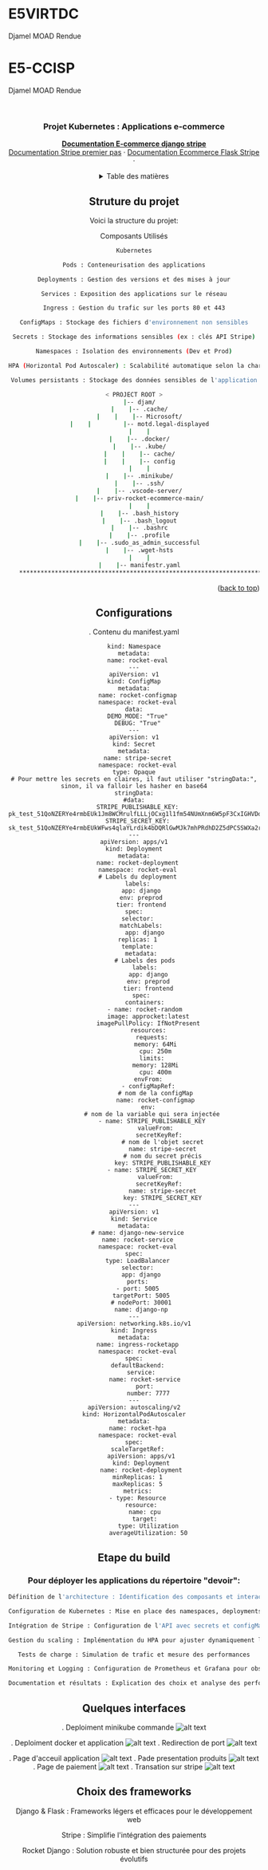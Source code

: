  # E5VIRTDC
Djamel MOAD Rendue 

# E5-CCISP
Djamel MOAD Rendue 



<!-- PROJECT LOGO --> <br /> <div align="center"> <h3 align="center">Projet Kubernetes : Applications e-commerce </h3> <p align="center"> 
<a href="https://github.com/app-generator/ecommerce-django-stripe"><strong>Documentation E-commerce django stripe</strong></a> <br /> 
<a href="https://docs.stripe.com/checkout/quickstart">Documentation Stripe premier pas</a> · 
<a href="https://github.com/app-generator/ecommerce-flask-stripe">Documentation Ecommerce Flask Stripe</a> · 


<!-- TABLE OF CONTENTS --> <details> <summary>Table des matières</summary> <ol> <li><a href="#structure-du-projet">Structure du projet</a></li> <li><a href="#configurations">Configurations</a></li><li><a href="#etape-du-build">Étape du build</a></li><li><a href="#quelques-interfaces">Quelques Interfaces</a></li> </ol> </details>



<!-- ABOUT THE PROJECT -->
## Struture du projet

Voici la structure du projet:

Composants Utilisés
``` bash
Kubernetes
```
``` bash
Pods : Conteneurisation des applications
```
``` bash
Deployments : Gestion des versions et des mises à jour
```
``` bash
Services : Exposition des applications sur le réseau
```
``` bash
Ingress : Gestion du trafic sur les ports 80 et 443
```
``` bash
ConfigMaps : Stockage des fichiers d'environnement non sensibles
```
``` bash
Secrets : Stockage des informations sensibles (ex : clés API Stripe)
```
``` bash
Namespaces : Isolation des environnements (Dev et Prod)
```
``` bash
HPA (Horizontal Pod Autoscaler) : Scalabilité automatique selon la charge
```
``` bash
Volumes persistants : Stockage des données sensibles de l'application
```

```bash
< PROJECT ROOT >
   |-- djam/
   |    |-- .cache/
   |    |    |-- Microsoft/
   |    |         |-- motd.legal-displayed
   |    |
   |    |-- .docker/
   |    |-- .kube/
   |    |    |-- cache/
   |    |    |-- config
   |    |
   |    |-- .minikube/
   |    |-- .ssh/
   |    |-- .vscode-server/
   |    |-- priv-rocket-ecommerce-main/
   |    |
   |    |-- .bash_history
   |    |-- .bash_logout
   |    |-- .bashrc
   |    |-- .profile
   |    |-- .sudo_as_admin_successful
   |    |-- .wget-hsts
   |    |
   |    |-- manifestr.yaml
   ************************************************************************
```

<p align="right">(<a href="#readme-top">back to top</a>)</p>

<!-- FILES CONFIGURATIONS -->
## Configurations

. Contenu du manifest.yaml

``` apiVersion: v1
kind: Namespace
metadata:
  name: rocket-eval
---
apiVersion: v1
kind: ConfigMap
metadata:
  name: rocket-configmap
  namespace: rocket-eval
data:
  DEMO_MODE: "True"
  DEBUG: "True"
---
apiVersion: v1
kind: Secret
metadata:
  name: stripe-secret
  namespace: rocket-eval
type: Opaque
# Pour mettre les secrets en claires, il faut utiliser "stringData:", sinon, il va falloir les hasher en base64
stringData:
#data:
  STRIPE_PUBLISHABLE_KEY: pk_test_51QoNZERYe4rmbEUk1Jm8WCMrulfLLLjOCxg1l1fm54NUmXnm6W5pF3CxIGHVDoWb6isC9grZ7RkUFWSrsZ0WUFl500sXiUqbVg
  STRIPE_SECRET_KEY: sk_test_51QoNZERYe4rmbEUkWFws4qlaYLrdik4bDQRlGwMJk7mhPRdhD2Z5dPCSSWXa2riKlKUnGH3HdIu0lG50i9JcLlCi00VyKsxHqA
---
apiVersion: apps/v1
kind: Deployment
metadata:
  name: rocket-deployment
  namespace: rocket-eval
  # Labels du deployment
  labels:
    app: django
    env: preprod
    tier: frontend
spec:
  selector:
    matchLabels:
      app: django
  replicas: 1
  template:
    metadata:
      # Labels des pods
      labels:
        app: django
        env: preprod
        tier: frontend
    spec:
      containers:
      - name: rocket-random
        image: approcket:latest
        imagePullPolicy: IfNotPresent
        resources:
          requests:
            memory: 64Mi
            cpu: 250m
          limits:
            memory: 128Mi
            cpu: 400m
        envFrom:
        - configMapRef:
            # nom de la configMap
            name: rocket-configmap
        env:
          # nom de la variable qui sera injectée
          - name: STRIPE_PUBLISHABLE_KEY
            valueFrom:
              secretKeyRef:
                # nom de l'objet secret
                name: stripe-secret
                # nom du secret précis
                key: STRIPE_PUBLISHABLE_KEY
          - name: STRIPE_SECRET_KEY
            valueFrom:
              secretKeyRef:
                name: stripe-secret
                key: STRIPE_SECRET_KEY
---
apiVersion: v1
kind: Service
metadata:
  # name: django-new-service
  name: rocket-service
  namespace: rocket-eval
spec:
  type: LoadBalancer
  selector:
    app: django
  ports:
  - port: 5005
    targetPort: 5005
    # nodePort: 30001
    name: django-np
---
apiVersion: networking.k8s.io/v1
kind: Ingress
metadata:
  name: ingress-rocketapp
  namespace: rocket-eval
spec:
  defaultBackend:
    service:
      name: rocket-service
      port:
        number: 7777
---
apiVersion: autoscaling/v2
kind: HorizontalPodAutoscaler
metadata:
  name: rocket-hpa
  namespace: rocket-eval
spec:
  scaleTargetRef:
    apiVersion: apps/v1
    kind: Deployment
    name: rocket-deployment
  minReplicas: 1
  maxReplicas: 5
  metrics:
  - type: Resource
    resource:
      name: cpu
      target:
        type: Utilization
        averageUtilization: 50

```

<!-- GETTING STARTED -->
## Etape du build

### Pour déployer les applications du répertoire "devoir":

``` bash
Définition de l'architecture : Identification des composants et interactions
```
``` bash
Configuration de Kubernetes : Mise en place des namespaces, deployments, services
```
``` bash
Intégration de Stripe : Configuration de l'API avec secrets et configMaps
```
``` bash
Gestion du scaling : Implémentation du HPA pour ajuster dynamiquement le nombre de pods
```
``` bash
Tests de charge : Simulation de trafic et mesure des performances
```
``` bash
Monitoring et Logging : Configuration de Prometheus et Grafana pour observer l'utilisation des ressources
```
``` bash
Documentation et résultats : Explication des choix et analyse des performances
```
<!-- INTERFACES -->
## Quelques interfaces


. Deploiment minikube commande
![alt text](minikube.png)

. Deploiment docker et application 
![alt text](docker.png)
. Redirection de port 
![alt text](ports.png)

. Page d'acceuil application 
![alt text](acceuil.png)
. Pade presentation produits
![alt text](presentation.png)
. Page de paiement 
![alt text](paiement.png)
. Transation sur stripe 
![alt text](stripe.png)


## Choix des frameworks


Django & Flask : Frameworks légers et efficaces pour le développement web

Stripe : Simplifie l'intégration des paiements

Rocket Django : Solution robuste et bien structurée pour des projets évolutifs


